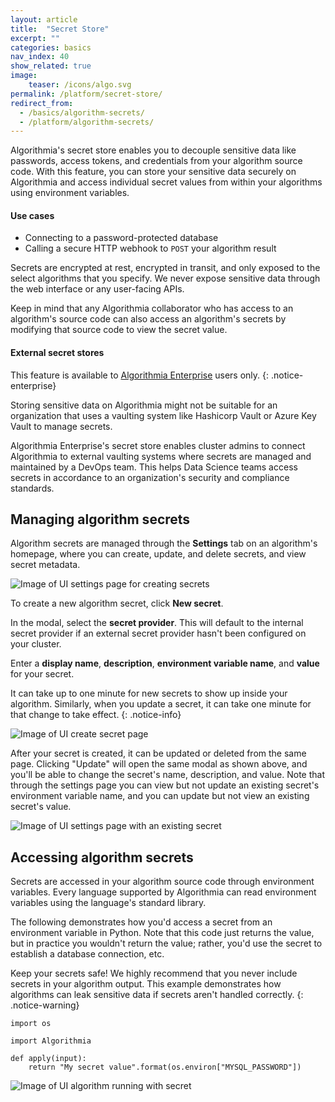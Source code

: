 ```yaml
---
layout: article
title:  "Secret Store"
excerpt: ""
categories: basics
nav_index: 40
show_related: true
image:
    teaser: /icons/algo.svg
permalink: /platform/secret-store/
redirect_from:
  - /basics/algorithm-secrets/
  - /platform/algorithm-secrets/
---
```


Algorithmia's secret store enables you to decouple sensitive data like passwords, access tokens, and credentials from your algorithm source code. With this feature, you can store your sensitive data securely on Algorithmia and access individual secret values from within your algorithms using environment variables.

#### Use cases
  - Connecting to a password-protected database
  - Calling a secure HTTP webhook to `POST` your algorithm result

Secrets are encrypted at rest, encrypted in transit, and only exposed to the select algorithms that you specify. We never expose sensitive data through the web interface or any user-facing APIs.

Keep in mind that any Algorithmia collaborator who has access to an algorithm's source code can also access an algorithm's secrets by modifying that source code to view the secret value.

#### External secret stores 

This feature is available to [Algorithmia Enterprise](/enterprise) users only.
{: .notice-enterprise}

Storing sensitive data on Algorithmia might not be suitable for an organization that uses a vaulting system like Hashicorp Vault or Azure Key Vault to manage secrets.

Algorithmia Enterprise's secret store enables cluster admins to connect Algorithmia to external vaulting systems where secrets are managed and maintained by a DevOps team. This helps Data Science teams access secrets in accordance to an organization's security and compliance standards.

## Managing algorithm secrets

Algorithm secrets are managed through the **Settings** tab on an algorithm's homepage, where you can create, update, and delete secrets, and view secret metadata.

![Image of UI settings page for creating secrets](/developers/images/post_images/algorithm_secrets/settings_page.png)

To create a new algorithm secret, click **New secret**.

In the modal, select the **secret provider**. This will default to the internal secret provider if an external secret provider hasn't been configured on your cluster.

Enter a **display name**, **description**, **environment variable name**, and **value** for your secret.

It can take up to one minute for new secrets to show up inside your algorithm. Similarly, when you update a secret, it can take one minute for that change to take effect.
{: .notice-info}

![Image of UI create secret page](/developers/images/post_images/algorithm_secrets/create_secret_page.png)

After your secret is created, it can be updated or deleted from the same page. Clicking "Update" will open the same modal as shown above, and you'll be able to  change the secret's name, description, and value. Note that through the settings page you can view but not update an existing secret's environment variable name, and you can update but not view an existing secret's value.

![Image of UI settings page with an existing secret](/developers/images/post_images/algorithm_secrets/settings_page_with_secret.png)

## Accessing algorithm secrets

Secrets are accessed in your algorithm source code through environment variables. Every language supported by Algorithmia can read environment variables using the language's standard library.

The following demonstrates how you'd access a secret from an environment variable in Python. Note that this code just returns the value, but in practice you wouldn't return the value; rather, you'd use the secret to establish a database connection, etc.

Keep your secrets safe! We highly recommend that you never include secrets in your algorithm output. This example demonstrates how algorithms can leak sensitive data if secrets aren't handled correctly.
{: .notice-warning}

```
import os

import Algorithmia

def apply(input):
    return "My secret value".format(os.environ["MYSQL_PASSWORD"])

```

![Image of UI algorithm running with secret](/developers/images/post_images/algorithm_secrets/running_algorithm_with_secret.png)
